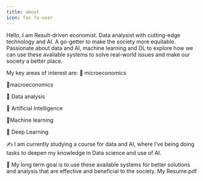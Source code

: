 ```yaml
---
title: about
icon: fas fa-user
---
```


Hello, I am Result-driven economist. Data analysist with cutting-edge technology and AI. A go-getter to make the society more equitable. Passionate about data and AI, machine learning and DL to explore how we can use these available systems to solve real-world issues and make our society a better place.

My key areas of interest are:
🔹 microeconomics

🔹macroeconomics

🔹 Data analysis

🔹 Artificial Intelligence

🔹Machine learning

🔹 Deep Learning
      
✍️ I am currently studying a course for data and AI, where I’ve being doing tasks to deepen my knowledge in Data science and use of AI. 
      
🥍 My long term goal is to use these available systems for better solutions and analysis that are effective and beneficial to the society.
My Resume.pdf

